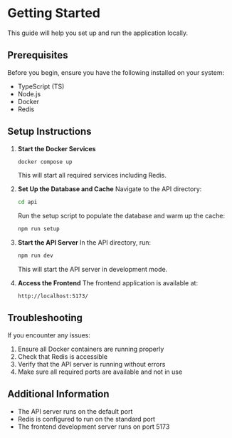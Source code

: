 # Getting Started

This guide will help you set up and run the application locally.

## Prerequisites

Before you begin, ensure you have the following installed on your system:

- TypeScript (TS)
- Node.js
- Docker
- Redis

## Setup Instructions

1. **Start the Docker Services**
   ```bash
   docker compose up
   ```
   This will start all required services including Redis.

2. **Set Up the Database and Cache**
   Navigate to the API directory:
   ```bash
   cd api
   ```
   Run the setup script to populate the database and warm up the cache:
   ```bash
   npm run setup
   ```

3. **Start the API Server**
   In the API directory, run:
   ```bash
   npm run dev
   ```
   This will start the API server in development mode.

4. **Access the Frontend**
   The frontend application is available at:
   ```
   http://localhost:5173/
   ```

## Troubleshooting

If you encounter any issues:

1. Ensure all Docker containers are running properly
2. Check that Redis is accessible
3. Verify that the API server is running without errors
4. Make sure all required ports are available and not in use

## Additional Information

- The API server runs on the default port
- Redis is configured to run on the standard port
- The frontend development server runs on port 5173
